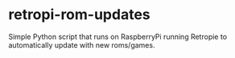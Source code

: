 # retropi-rom-updates
Simple Python script that runs on RaspberryPi running Retropie to automatically update with new roms/games.
